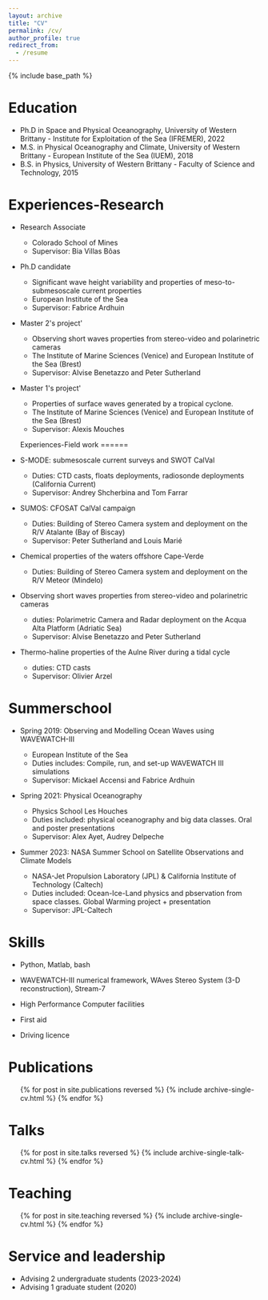 ```yaml
---
layout: archive
title: "CV"
permalink: /cv/
author_profile: true
redirect_from:
  - /resume
---
```


{% include base_path %}

Education
======
* Ph.D in Space and Physical Oceanography, University of Western Brittany - Institute for Exploitation of the Sea (IFREMER), 2022
* M.S. in Physical Oceanography and Climate, University of Western Brittany - European Institute of the Sea (IUEM), 2018
* B.S. in Physics, University of Western Brittany - Faculty of Science and Technology, 2015

Experiences-Research
======
* Research Associate
  * Colorado School of Mines
  * Supervisor: Bia Villas Bôas
  
* Ph.D candidate
  * Significant wave height variability and properties of meso-to-submesoscale current properties
  * European Institute of the Sea
  * Supervisor: Fabrice Ardhuin

* Master 2's project'
  * Observing short waves properties from stereo-video and polarinetric cameras
  * The Institute of Marine Sciences (Venice) and European Institute of the Sea (Brest)
  * Supervisor: Alvise Benetazzo and Peter Sutherland

* Master 1's project'
  * Properties of surface waves generated by a tropical cyclone.
  * The Institute of Marine Sciences (Venice) and European Institute of the Sea (Brest)
  * Supervisor: Alexis Mouches
  
  Experiences-Field work
======

* S-MODE: submesoscale current surveys and SWOT CalVal
  * Duties: CTD casts, floats deployments, radiosonde deployments (California Current)
  * Supervisor: Andrey Shcherbina and Tom Farrar
  
* SUMOS: CFOSAT CalVal campaign
  * Duties: Building of Stereo Camera system and deployment on the R/V Atalante (Bay of Biscay)
  * Supervisor: Peter Sutherland and Louis Marié
  
* Chemical properties of the waters offshore Cape-Verde
  * Duties: Building of Stereo Camera system and deployment on the R/V Meteor (Mindelo)
  
* Observing short waves properties from stereo-video and polarinetric cameras
  * duties: Polarimetric Camera and Radar deployment on the Acqua Alta Platform (Adriatic Sea)
  * Supervisor: Alvise Benetazzo and Peter Sutherland

* Thermo-haline properties of the Aulne River during a tidal cycle
  * duties: CTD casts
  * Supervisor: Olivier Arzel
  
Summerschool
======
* Spring 2019: Observing and Modelling Ocean Waves using WAVEWATCH-III
  * European Institute of the Sea
  * Duties includes: Compile, run, and set-up WAVEWATCH III simulations
  * Supervisor: Mickael Accensi and Fabrice Ardhuin

* Spring 2021: Physical Oceanography
  * Physics School Les Houches
  * Duties included: physical oceanography and big data classes. Oral and poster presentations
  * Supervisor: Alex Ayet, Audrey Delpeche

* Summer 2023: NASA Summer School on Satellite Observations and Climate Models
  * NASA-Jet Propulsion Laboratory (JPL) & California Institute of Technology (Caltech)
  * Duties included: Ocean-Ice-Land physics and pbservation from space classes. Global Warming project + presentation
  * Supervisor: JPL-Caltech
  
Skills
======
* Python, Matlab, bash
* WAVEWATCH-III numerical framework, WAves Stereo System (3-D reconstruction), Stream-7
* High Performance Computer facilities

* First aid
* Driving licence

Publications
======
  <ul>{% for post in site.publications reversed %}
    {% include archive-single-cv.html %}
  {% endfor %}</ul>
  
Talks
======
  <ul>{% for post in site.talks reversed %}
    {% include archive-single-talk-cv.html  %}
  {% endfor %}</ul>
  
Teaching
======
  <ul>{% for post in site.teaching reversed %}
    {% include archive-single-cv.html %}
  {% endfor %}</ul>
  
Service and leadership
======
* Advising 2 undergraduate students (2023-2024)
* Advising 1 graduate student (2020)
